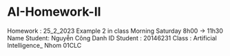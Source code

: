 # AI-Homework-II
Homework : 25_2_2023 Example 2 in class Morning Saturday 8h00 -> 11h30
Name Student: Nguyễn Công Danh
ID Student : 20146231
Class : Artificial Intelligence_ Nhom 01CLC
